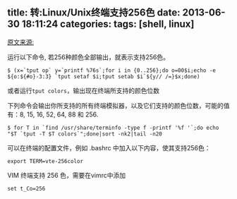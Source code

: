 title: 转:Linux/Unix终端支持256色
date: 2013-06-30 18:11:24
categories:
tags: [shell, linux]
---

[原文来源:](http://yysfire.github.io/linux/%E5%A6%82%E4%BD%95%E6%9F%A5%E7%9C%8BLinux%E7%BB%88%E7%AB%AF%E6%98%AF%E5%90%A6%E6%94%AF%E6%8C%81256%E8%89%B2.html)

运行以下命令, 若256种颜色全部输出，就表示支持256色。

	$ (x=`tput op` y=`printf %76s`;for i in {0..256};do o=00$i;echo -e ${o:${#o}-3:3} `tput setaf $i;tput setab $i`${y// /=}$x;done)

或者运行``tput colors``，输出现在终端所支持的颜色位数

下列命令会输出你所支持的所有终端模拟器，以及它们支持的颜色位数，可能的值有：8, 15, 16, 52, 64, 88 和 256.

	$ for T in `find /usr/share/terminfo -type f -printf '%f '`;do echo "$T `tput -T $T colors`";done|sort -nk2|tail -n20

可以在终端的配置文件，例如 .bashrc 中加入以下内容，使其支持256色：

	export TERM=vte-256color

VIM 终端支持 256 色，需要在vimrc中添加

	set t_Co=256

